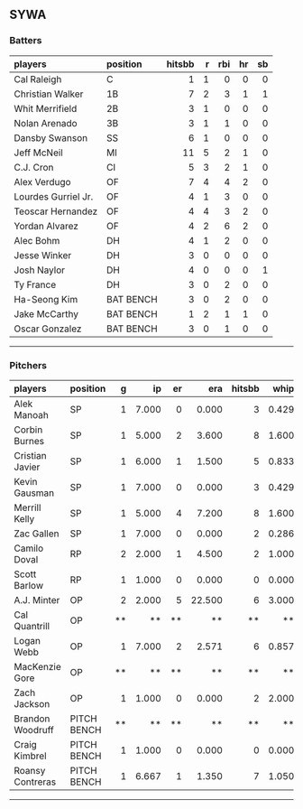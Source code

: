 ## SYWA

### Batters

 
|players             |position  | hitsbb|  r| rbi| hr| sb| 
|:-------------------|:---------|------:|--:|---:|--:|--:| 
|Cal Raleigh         |C         |      1|  1|   0|  0|  0| 
|Christian Walker    |1B        |      7|  2|   3|  1|  1| 
|Whit Merrifield     |2B        |      3|  1|   0|  0|  0| 
|Nolan Arenado       |3B        |      3|  1|   1|  0|  0| 
|Dansby Swanson      |SS        |      6|  1|   0|  0|  0| 
|Jeff McNeil         |MI        |     11|  5|   2|  1|  0| 
|C.J. Cron           |CI        |      5|  3|   2|  1|  0| 
|Alex Verdugo        |OF        |      7|  4|   4|  2|  0| 
|Lourdes Gurriel Jr. |OF        |      4|  1|   3|  0|  0| 
|Teoscar Hernandez   |OF        |      4|  4|   3|  2|  0| 
|Yordan Alvarez      |OF        |      4|  2|   6|  2|  0| 
|Alec Bohm           |DH        |      4|  1|   2|  0|  0| 
|Jesse Winker        |DH        |      3|  0|   0|  0|  0| 
|Josh Naylor         |DH        |      4|  0|   0|  0|  1| 
|Ty France           |DH        |      3|  0|   2|  0|  0| 
|Ha-Seong Kim        |BAT BENCH |      3|  0|   2|  0|  0| 
|Jake McCarthy       |BAT BENCH |      1|  2|   1|  1|  0| 
|Oscar Gonzalez      |BAT BENCH |      3|  0|   1|  0|  0| 


* * *

### Pitchers

 
|players          |position    |  g|    ip| er|    era| hitsbb|  whip| so|  w| sv| 
|:----------------|:-----------|--:|-----:|--:|------:|------:|-----:|--:|--:|--:| 
|Alek Manoah      |SP          |  1| 7.000|  0|  0.000|      3| 0.429|  5|  0|  0| 
|Corbin Burnes    |SP          |  1| 5.000|  2|  3.600|      8| 1.600|  5|  0|  0| 
|Cristian Javier  |SP          |  1| 6.000|  1|  1.500|      5| 0.833| 10|  0|  0| 
|Kevin Gausman    |SP          |  1| 7.000|  0|  0.000|      3| 0.429| 11|  1|  0| 
|Merrill Kelly    |SP          |  1| 5.000|  4|  7.200|      8| 1.600|  7|  0|  0| 
|Zac Gallen       |SP          |  1| 7.000|  0|  0.000|      2| 0.286| 11|  1|  0| 
|Camilo Doval     |RP          |  2| 2.000|  1|  4.500|      2| 1.000|  3|  0|  1| 
|Scott Barlow     |RP          |  1| 1.000|  0|  0.000|      0| 0.000|  2|  0|  1| 
|A.J. Minter      |OP          |  2| 2.000|  5| 22.500|      6| 3.000|  3|  0|  0| 
|Cal Quantrill    |OP          | **|    **| **|     **|     **|    **| **| **| **| 
|Logan Webb       |OP          |  1| 7.000|  2|  2.571|      6| 0.857|  8|  1|  0| 
|MacKenzie Gore   |OP          | **|    **| **|     **|     **|    **| **| **| **| 
|Zach Jackson     |OP          |  1| 1.000|  0|  0.000|      2| 2.000|  1|  1|  0| 
|Brandon Woodruff |PITCH BENCH | **|    **| **|     **|     **|    **| **| **| **| 
|Craig Kimbrel    |PITCH BENCH |  1| 1.000|  0|  0.000|      0| 0.000|  1|  0|  1| 
|Roansy Contreras |PITCH BENCH |  1| 6.667|  1|  1.350|      7| 1.050|  8|  1|  0| 


* * *


